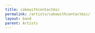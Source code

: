 ```yaml
---
title: cakewithcontactmic
permalink: /artists/cakewithcontactmic/
layout: band
parent: Artists
---
```


